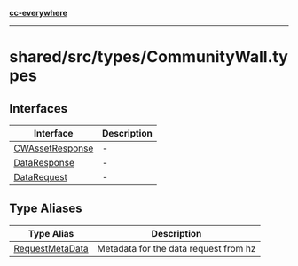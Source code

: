 [**cc-everywhere**](../../../../index.md)

***

# shared/src/types/CommunityWall.types

## Interfaces

| Interface | Description |
| ------ | ------ |
| [CWAssetResponse](interfaces/cw-asset-response.md) | - |
| [DataResponse](interfaces/data-response.md) | - |
| [DataRequest](interfaces/data-request.md) | - |

## Type Aliases

| Type Alias | Description |
| ------ | ------ |
| [RequestMetaData](type-aliases/request-meta-data.md) | Metadata for the data request from hz |
